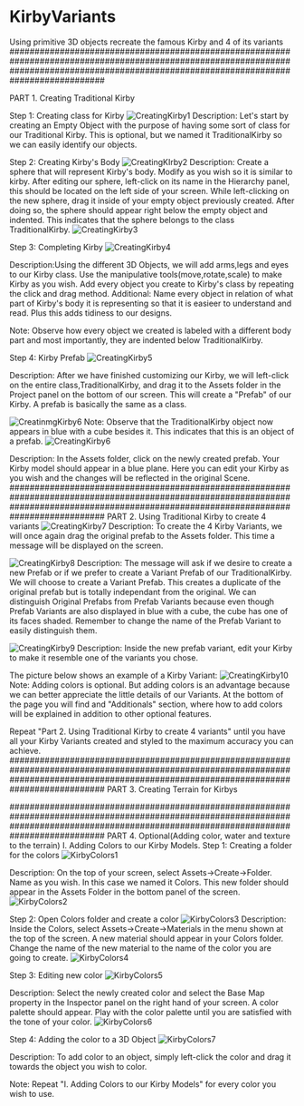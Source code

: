 # KirbyVariants
Using primitive 3D objects recreate the famous Kirby and 4 of its variants
###########################################################################################################################################################################################

PART 1. Creating Traditional Kirby

Step 1: Creating class for Kirby
![CreatingKirby1](https://github.com/MegretMendez/KirbyVariants/assets/142510070/8e7439ff-ca1d-470e-aeb2-2926b03b2d1f)
Description: Let's start by creating an Empty Object with the purpose of having some sort of class for our Traditional Kirby. This is optional, but we named it TraditionalKirby so we can easily identify our objects.

Step 2: Creating Kirby's Body
![CreatingKIrby2](https://github.com/MegretMendez/KirbyVariants/assets/142510070/f53d983b-2ca2-43f1-a0bc-9f9a381e5ee8)
Description: Create a sphere that will represent Kirby's body. Modify as you wish so it is similar to kirby. After editing our sphere, left-click on its name in the Hierarchy panel, this should be located on the left side of your screen. While left-clicking on the new sphere, drag it inside of your empty object previously created. After doing so, the sphere should appear right below the empty object and indented. This indicates that the sphere belongs to the class TraditionalKirby.
![CreatingKirby3](https://github.com/MegretMendez/KirbyVariants/assets/142510070/8c5711b2-d8d4-493a-aaa4-1f9278f517b8)

Step 3: Completing Kirby
![CreatingKirby4](https://github.com/MegretMendez/KirbyVariants/assets/142510070/b11229b7-dd32-4469-8af1-fd96f679645d)

Description:Using the different 3D Objects, we will add arms,legs and eyes to our Kirby class. Use the manipulative tools(move,rotate,scale) to make Kirby as you wish. Add every object you create to Kirby's class by repeating the click and drag method. Additional: Name every object in relation of what part of Kirby's body it is representing so that it is easieer to understand and read. Plus this adds tidiness to our designs.

Note: Observe how every object we created is labeled with a different body part and most importantly, they are indented below TraditionalKirby.

Step 4: Kirby Prefab
![CreatingKirby5](https://github.com/MegretMendez/KirbyVariants/assets/142510070/df68200b-d691-4a13-b5fa-7f528a10b093)

Description: After we have finished customizing our Kirby, we will left-click on the entire class,TraditionalKirby, and drag it to the Assets folder in the Project panel on the bottom of our screen. This will create a "Prefab" of our Kirby. A prefab is basically the same as a class. 

![CreatinmgKirby6](https://github.com/MegretMendez/KirbyVariants/assets/142510070/f0525277-3904-4ae3-88e8-78e5b493bb98)
Note: Observe that the TraditionalKirby object now appears in blue with a cube besides it. This indicates that this is an object of a prefab.
![CreatingKirby6](https://github.com/MegretMendez/KirbyVariants/assets/142510070/c214463c-0df6-4ce6-b21c-fbfdd73f393b)

Description: In the Assets folder, click on the newly created prefab. Your Kirby model should appear in a blue plane. Here you can edit your Kirby as you wish and the changes will be reflected in the original Scene.
###########################################################################################################################################################################################
PART 2. Using Traditional Kirby to create 4 variants
![CreatingKirby7](https://github.com/MegretMendez/KirbyVariants/assets/142510070/142a0938-3b5d-4cf8-a468-16194ecbf923)
Description: To create the 4 Kirby Variants, we will once again drag the original prefab to the Assets folder. This time a message will be displayed on the screen. 

![CreatingKirby8](https://github.com/MegretMendez/KirbyVariants/assets/142510070/20e150ac-748d-4aac-9692-840bf90bba63)
Description: The message will ask if we desire to create a new Prefab or if we prefer to create a Variant Prefab of our TraditionalKirby. We will choose to create a Variant Prefab. This creates a duplicate of the original prefab but is totally independant from the original. We can distinguish Original Prefabs from Prefab Variants because even though Prefab Variants are also displayed in blue with a cube, the cube has one of its faces shaded. Remember to change the name of the Prefab Variant to easily distinguish them. 

![CreatingKirby9](https://github.com/MegretMendez/KirbyVariants/assets/142510070/c8a9408d-c30d-426a-9003-4583077d9949)
Description: Inside the new prefab variant, edit your Kirby to make it resemble one of the variants you chose. 

The picture below shows an example of a Kirby Variant: 
![CreatingKirby10](https://github.com/MegretMendez/KirbyVariants/assets/142510070/dd2ed439-05c7-4d31-afdf-3b1718f92bcc)
Note: Adding colors is optional. But adding colors is an advantage because we can better appreciate the little details of our Variants. At the bottom of the page you will find and "Additionals" section, where how to add colors will be explained in addition to other optional features.

Repeat "Part 2. Using Traditional Kirby to create 4 variants" until you have all your Kirby Variants created and styled to the maximum accuracy you can achieve.
###########################################################################################################################################################################################
PART 3. Creating Terrain for Kirbys

###########################################################################################################################################################################################
PART 4. Optional(Adding color, water and texture to the terrain)
I. Adding Colors to our Kirby Models.
Step 1: Creating a folder for the colors
![KirbyColors1](https://github.com/MegretMendez/KirbyVariants/assets/142510070/25465d6b-f3ca-4be8-9b88-0a1e420d649b)

Description: On the top of your screen, select Assets->Create->Folder. Name as you wish. In this case we named it Colors. This new folder should appear in the Assets Folder in the bottom panel of the screen. 
![KirbyColors2](https://github.com/MegretMendez/KirbyVariants/assets/142510070/ce144417-c8fe-423a-9f07-cc07eebcb3a2)


Step 2: Open Colors folder and create a color
![KirbyColors3](https://github.com/MegretMendez/KirbyVariants/assets/142510070/6404604b-c2d7-479f-abfe-14a5c9df078e)
Description: Inside the Colors, select Assets->Create->Materials in the menu shown at the top of the screen. A new material should appear in your Colors folder. Change the name of the new material to the name of the color you are going to create.
![KirbyColors4](https://github.com/MegretMendez/KirbyVariants/assets/142510070/118d8230-a988-446b-be78-8497afa4440b)

Step 3: Editing new color
![KirbyColors5](https://github.com/MegretMendez/KirbyVariants/assets/142510070/7e52276e-b132-4d28-a702-350ba4f810d6)

Description: Select the newly created color and select the Base Map property in the Inspector panel on the right hand of your screen. A color palette should appear. Play with the color palette until you are satisfied with the tone of your color. 
![KirbyColors6](https://github.com/MegretMendez/KirbyVariants/assets/142510070/c5353a49-4525-46e6-aa0f-df96479c70a8)

Step 4: Adding the color to a 3D Object
![KirbyColors7](https://github.com/MegretMendez/KirbyVariants/assets/142510070/393395f5-391d-4166-a0f5-4700bba689cb)


Description: To add color to an object, simply left-click the color and drag it towards the object you wish to color. 

Note: Repeat "I. Adding Colors to our Kirby Models" for every color you wish to use. 
 
